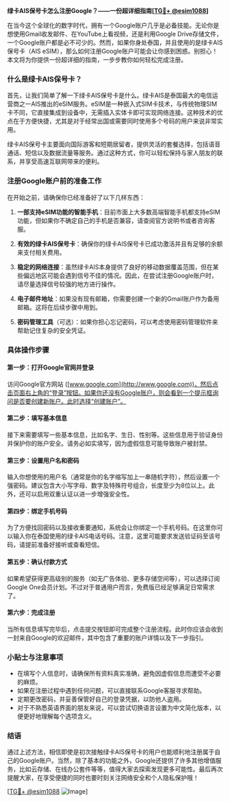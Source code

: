 **绿卡AIS保号卡怎么注册Google？——一份超详细指南[[TG💪+ @esim1088](https://t.me/s/esim1088)]**

在当今这个全球化的数字时代，拥有一个Google账户几乎是必备技能。无论你是想使用Gmail收发邮件、在YouTube上看视频，还是利用Google Drive存储文件，一个Google账户都是必不可少的。然而，如果你身处泰国，并且使用的是绿卡AIS保号卡（AIS eSIM），那么如何注册Google账户可能会让你感到困惑。别担心！本文将为你提供一份超详细的指南，一步步教你如何轻松完成注册。

### 什么是绿卡AIS保号卡？

首先，让我们简单了解一下绿卡AIS保号卡是什么。绿卡AIS是泰国最大的电信运营商之一AIS推出的eSIM服务。eSIM是一种嵌入式SIM卡技术，与传统物理SIM卡不同，它直接集成到设备中，无需插入实体卡即可实现网络连接。这种技术的优点在于方便快捷，尤其是对于经常出国或需要同时使用多个号码的用户来说非常实用。

绿卡AIS保号卡主要面向国际游客和短期居留者，提供灵活的套餐选择，包括语音通话、短信以及数据流量等服务。通过这种方式，你可以轻松保持与家人朋友的联系，并享受高速互联网带来的便利。

### 注册Google账户前的准备工作

在开始之前，请确保你已经准备好了以下几样东西：

1. **一部支持eSIM功能的智能手机**：目前市面上大多数高端智能手机都支持eSIM功能，但如果你不确定自己的手机是否兼容，请查阅官方说明书或者咨询客服。
   
2. **有效的绿卡AIS保号卡**：确保你的绿卡AIS保号卡已成功激活并且有足够的余额来支付相关费用。

3. **稳定的网络连接**：虽然绿卡AIS本身提供了良好的移动数据覆盖范围，但在某些偏远地区可能会遇到信号不佳的情况。因此，在尝试注册Google账户时，请尽量选择信号较强的地方进行操作。

4. **电子邮件地址**：如果没有现有邮箱，你需要创建一个新的Gmail账户作为备用邮箱。这将在后续步骤中用到。

5. **密码管理工具**（可选）：如果你担心忘记密码，可以考虑使用密码管理软件来帮助记住复杂的安全凭证。

### 具体操作步骤

#### 第一步：打开Google官网并登录

访问Google官方网站 ([www.google.com](http://www.google.com))，然后点击页面右上角的“登录”按钮。如果你还没有Google账户，则会看到一个提示框询问是否要创建新账户。此时选择“创建账户”。

#### 第二步：填写基本信息

接下来需要填写一些基本信息，比如名字、生日、性别等。这些信息用于验证身份并保护你的账户安全。请务必如实填写，因为虚假信息可能导致账户被封禁。

#### 第三步：设置用户名和密码

输入你想使用的用户名（通常是你的名字缩写加上一串随机字符），然后设置一个强密码。建议包含大小写字母、数字及特殊符号组合，长度至少为8位以上。此外，还可以启用双重认证以进一步增强安全性。

#### 第四步：绑定手机号码

为了方便找回密码以及接收重要通知，系统会让你绑定一个手机号码。在这里你可以输入你在泰国使用的绿卡AIS电话号码。注意，这里可能要求发送验证码至该号码，请提前准备好接听或查看短信。

#### 第五步：确认付款方式

如果希望获得更高级别的服务（如无广告体验、更多存储空间等），可以选择订阅Google One会员计划。不过对于普通用户而言，免费版已经足够满足日常需求了。

#### 第六步：完成注册

当所有信息填写完毕后，点击提交按钮即可完成整个注册流程。此时你应该会收到一封来自Google的欢迎邮件，其中包含了重要的账户详情以及下一步指引。

### 小贴士与注意事项

- 在填写个人信息时，请确保所有资料真实准确，避免因虚假信息而遭受不必要的麻烦。
- 如果在注册过程中遇到任何问题，可以直接联系Google客服寻求帮助。
- 定期更改密码，并妥善保管好自己的登录凭据，以防他人盗用。
- 对于不熟悉英语界面的朋友来说，可以尝试切换语言设置为中文简化版本，以便更好地理解每个选项含义。

### 结语

通过上述方法，相信即使是初次接触绿卡AIS保号卡的用户也能顺利地注册属于自己的Google账户。当然，除了基本的功能之外，Google还提供了许多其他增值服务，比如云存储、在线办公套件等等，值得大家去探索发现更多可能性。最后再次提醒大家，在享受便捷的同时也要时刻关注网络安全和个人隐私保护哦！

[[TG💪+ @esim1088](https://t.me/s/esim1088) ![Image](https://i.postimg.cc/4NQfJmqS/Snipaste-2025-05-13-00-14-12.png)]